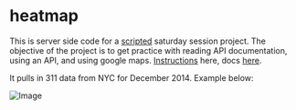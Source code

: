 # heatmap

This is server side code for a [scripted](https://scripted.org) saturday session project. The objective of the project is to get practice with reading API documentation, using an API, and using google maps. [Instructions](https://github.com/ScriptEdcurriculum/curriculum/blob/master/unitsYear2/7-dataMap/instructions.MD) here, docs [here](https://github.com/ScriptEdcurriculum/curriculum/blob/master/unitsYear2/7-dataMap/docs.MD).

It pulls in 311 data from NYC for December 2014. Example below:

![Image](http://i.imgur.com/6JVLWhR.jpg)
